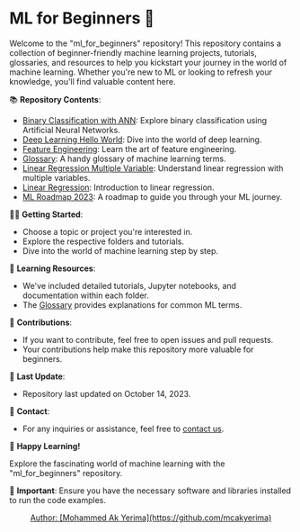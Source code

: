 # ML for Beginners 🚀

Welcome to the "ml_for_beginners" repository! This repository contains a collection of beginner-friendly machine learning projects, tutorials, glossaries, and resources to help you kickstart your journey in the world of machine learning. Whether you're new to ML or looking to refresh your knowledge, you'll find valuable content here.

📚 **Repository Contents**:

- [Binary Classification with ANN](Binary%20Classification%20with%20ANN/): Explore binary classification using Artificial Neural Networks.
- [Deep Learning Hello World](Deep%20Learning%20Hello%20World/): Dive into the world of deep learning.
- [Feature Engineering](Feature%20Engineering/): Learn the art of feature engineering.
- [Glossary](Glossary/): A handy glossary of machine learning terms.
- [Linear Regression Multiple Variable](Linear%20Regression%20Multiple%20Variable/): Understand linear regression with multiple variables.
- [Linear Regression](Linear%20Regression/): Introduction to linear regression.
- [ML Roadmap 2023](ML%20Roadmap%202023/): A roadmap to guide you through your ML journey.

👩‍💻 **Getting Started**:

- Choose a topic or project you're interested in.
- Explore the respective folders and tutorials.
- Dive into the world of machine learning step by step.

📖 **Learning Resources**:

- We've included detailed tutorials, Jupyter notebooks, and documentation within each folder.
- The [Glossary](Glossary/) provides explanations for common ML terms.

🌟 **Contributions**:

- If you want to contribute, feel free to open issues and pull requests.
- Your contributions help make this repository more valuable for beginners.

📆 **Last Update**:

- Repository last updated on October 14, 2023.

📧 **Contact**:

- For any inquiries or assistance, feel free to [contact us](mailto:mcakyerima@gmail.com).

🚀 **Happy Learning!**

Explore the fascinating world of machine learning with the "ml_for_beginners" repository.

📌 **Important**: Ensure you have the necessary software and libraries installed to run the code examples.

<div align="center">
  <p>
    <a href="https://github.com/mcakyerima">
      Author: [Mohammed Ak Yerima](https://github.com/mcakyerima)
    </a>
  </p>
</div>
